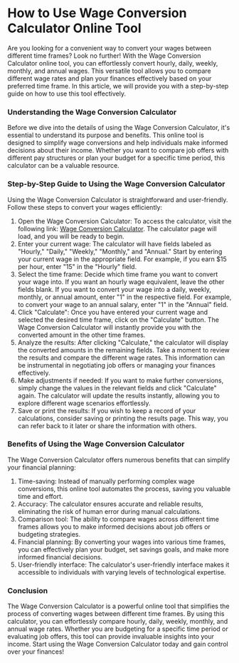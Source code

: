 How to Use Wage Conversion Calculator Online Tool
=================================================

Are you looking for a convenient way to convert your wages between different time frames? Look no further! With the Wage Conversion Calculator online tool, you can effortlessly convert hourly, daily, weekly, monthly, and annual wages. This versatile tool allows you to compare different wage rates and plan your finances effectively based on your preferred time frame. In this article, we will provide you with a step-by-step guide on how to use this tool effectively.

### Understanding the Wage Conversion Calculator

Before we dive into the details of using the Wage Conversion Calculator, it's essential to understand its purpose and benefits. This online tool is designed to simplify wage conversions and help individuals make informed decisions about their income. Whether you want to compare job offers with different pay structures or plan your budget for a specific time period, this calculator can be a valuable resource.

### Step-by-Step Guide to Using the Wage Conversion Calculator

Using the Wage Conversion Calculator is straightforward and user-friendly. Follow these steps to convert your wages efficiently:

1. Open the Wage Conversion Calculator: To access the calculator, visit the following link: [Wage Conversion Calculator](https://www.onlinecalculatorsfree.com/financial/annual-salary-calculator.html). The calculator page will load, and you will be ready to begin.
2. Enter your current wage: The calculator will have fields labeled as "Hourly," "Daily," "Weekly," "Monthly," and "Annual." Start by entering your current wage in the appropriate field. For example, if you earn $15 per hour, enter "15" in the "Hourly" field.
3. Select the time frame: Decide which time frame you want to convert your wage into. If you want an hourly wage equivalent, leave the other fields blank. If you want to convert your wage into a daily, weekly, monthly, or annual amount, enter "1" in the respective field. For example, to convert your wage to an annual salary, enter "1" in the "Annual" field.
4. Click "Calculate": Once you have entered your current wage and selected the desired time frame, click on the "Calculate" button. The Wage Conversion Calculator will instantly provide you with the converted amount in the other time frames.
5. Analyze the results: After clicking "Calculate," the calculator will display the converted amounts in the remaining fields. Take a moment to review the results and compare the different wage rates. This information can be instrumental in negotiating job offers or managing your finances effectively.
6. Make adjustments if needed: If you want to make further conversions, simply change the values in the relevant fields and click "Calculate" again. The calculator will update the results instantly, allowing you to explore different wage scenarios effortlessly.
7. Save or print the results: If you wish to keep a record of your calculations, consider saving or printing the results page. This way, you can refer back to it later or share the information with others.

### Benefits of Using the Wage Conversion Calculator

The Wage Conversion Calculator offers numerous benefits that can simplify your financial planning:

1. Time-saving: Instead of manually performing complex wage conversions, this online tool automates the process, saving you valuable time and effort.
2. Accuracy: The calculator ensures accurate and reliable results, eliminating the risk of human error during manual calculations.
3. Comparison tool: The ability to compare wages across different time frames allows you to make informed decisions about job offers or budgeting strategies.
4. Financial planning: By converting your wages into various time frames, you can effectively plan your budget, set savings goals, and make more informed financial decisions.
5. User-friendly interface: The calculator's user-friendly interface makes it accessible to individuals with varying levels of technological expertise.

### Conclusion

The Wage Conversion Calculator is a powerful online tool that simplifies the process of converting wages between different time frames. By using this calculator, you can effortlessly compare hourly, daily, weekly, monthly, and annual wage rates. Whether you are budgeting for a specific time period or evaluating job offers, this tool can provide invaluable insights into your income. Start using the Wage Conversion Calculator today and gain control over your finances!
